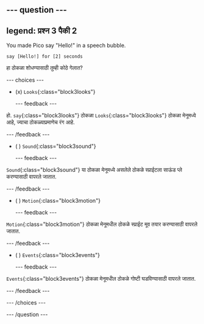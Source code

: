 
--- question ---
---
legend: प्रश्न 3 पैकी 2
---

You made Pico say "Hello!" in a speech bubble.

```blocks3
say [Hello!] for [2] seconds
```

हा ठोकळा शोधण्यासाठी तुम्ही कोठे गेलात?

--- choices ---

- (x) `Looks`{:class="block3looks"}

  --- feedback ---

हो. `say`{:class="block3looks"} ठोकळा  `Looks`{:class="block3looks"} ठोकळा मेनूमध्ये आहे, ज्याचा ठोकळ्याप्रमाणेच रंग आहे.

  --- /feedback ---

- ( ) `Sound`{:class="block3sound"}

  --- feedback ---

`Sound`{:class="block3sound"} या ठोकळा मेनूमध्ये असलेले ठोकळे स्प्राईटला साऊंड प्ले करण्यासाठी वापरले जातात.

  --- /feedback ---

- ( ) `Motion`{:class="block3motion"}

  --- feedback ---

`Motion`{:class="block3motion"} ठोकळा मेनूमधील ठोकळे स्प्राईट मूव तयार करण्यासाठी वापरले जातात.

  --- /feedback ---

- ( ) `Events`{:class="block3events"}

  --- feedback ---

`Events`{:class="block3events"} ठोकळा मेनूमधील ठोकळे गोष्टी घडविण्यासाठी वापरले जातात.

  --- /feedback ---

--- /choices ---

--- /question ---

